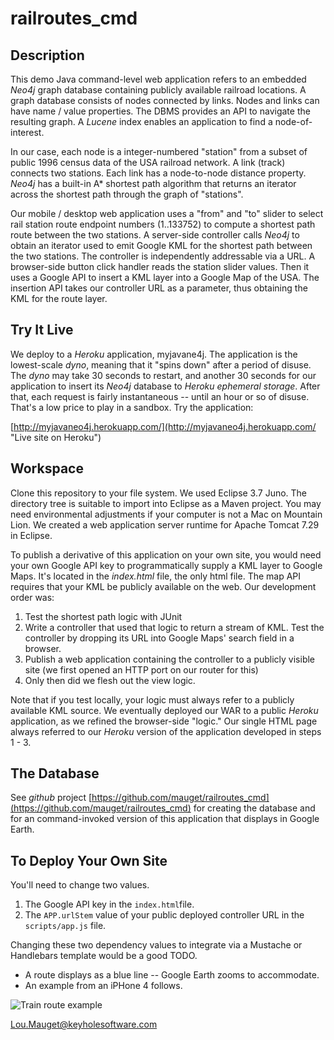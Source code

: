 # railroutes_cmd

## Description

This demo Java command-level web application refers to an embedded *Neo4j* graph database containing publicly available railroad
locations. A graph database consists of nodes connected by links. Nodes and links can have name / value properties. The DBMS provides an
API to navigate the resulting graph. A *Lucene* index enables an application to find a node-of-interest.

In our case, each node is a integer-numbered "station" from a subset of public 1996 census data of the USA railroad network. A link
(track) connects two stations. Each link has a node-to-node distance property. *Neo4j* has a built-in A* shortest path algorithm that
returns an iterator across the shortest path through the graph of "stations". 

Our mobile / desktop web application uses a "from" and "to" slider to select rail station route endpoint numbers (1..133752) to compute a
shortest path route between the two stations. A server-side controller calls *Neo4j* to obtain an iterator used to emit Google KML for
the shortest path between the two stations. The controller is independently addressable via a URL. A browser-side button click handler reads the
station slider values. Then it uses a Google API to insert a KML layer into a Google Map of the USA. The insertion API takes our
controller URL as a parameter, thus obtaining the KML for the route layer.

## Try It Live 

We deploy to a *Heroku* application, myjavane4j. The application is the lowest-scale *dyno*, meaning that it "spins down" after a period of
disuse. The *dyno* may take 30 seconds to restart, and another 30 seconds for our application to insert its *Neo4j* database to *Heroku
ephemeral storage*. After that, each request is fairly instantaneous -- until an hour or so of disuse. That's a low price to play in a
sandbox. Try the application:

[http://myjavaneo4j.herokuapp.com/](http://myjavaneo4j.herokuapp.com/ "Live site on Heroku")

## Workspace

Clone this repository to your file system. We used Eclipse 3.7 Juno. The directory tree is suitable to import into Eclipse as a Maven
project. You may need environmental adjustments if your computer is not a Mac on Mountain Lion. We created a web application server
runtime for Apache Tomcat 7.29 in Eclipse. 

To publish a derivative of this application on your own site, you would need your own Google API key to programmatically supply a KML layer to Google Maps. It's located in the *index.html* file, the
only html file. The map API requires that your KML be publicly available on the web. Our development order was:

1. Test the shortest path logic with JUnit
2. Write a controller that used that logic to return a stream of KML. Test the controller by dropping its URL into Google Maps' search field in a browser.
3. Publish a web application containing the controller to a publicly visible site (we first opened an HTTP port on our router for this)
4. Only then did we flesh out the view logic.

Note that if you test locally, your logic must always refer to a publicly available KML source. We eventually deployed our WAR to a
public *Heroku* application, as we refined the browser-side "logic." Our single HTML page always referred to our *Heroku* version of the
application developed in steps 1 - 3.

## The Database

See *github* project [https://github.com/mauget/railroutes_cmd](https://github.com/mauget/railroutes_cmd) for creating the database and
for an command-invoked version of this application that displays in Google Earth.

## To Deploy Your Own Site

You'll need to change two values. 

1. The Google API key in the `index.html`file.
2. The `APP.urlStem` value of your public deployed controller URL in the `scripts/app.js` file.

Changing these two dependency values to integrate via a Mustache or Handlebars template would be a good TODO.

+ A route displays as a blue line -- Google Earth zooms to accommodate.
+ An example from an iPHone 4 follows.

![Train route example](https://github.com/mauget/railroutes_web2/raw/master/RailRouteWeb.png "Fiqure 1. Google Maps rail route")

[Lou.Mauget@keyholesoftware.com](mailto:Lou.Mauget@keyholesoftware.com)
